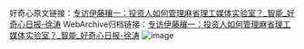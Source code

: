 好奇心原文链接：[专访伊藤穰一：投资人如何管理麻省理工媒体实验室？_智能_好奇心日报-徐涛](https://www.qdaily.com/articles/884.html)
WebArchive归档链接：[专访伊藤穰一：投资人如何管理麻省理工媒体实验室？_智能_好奇心日报-徐涛](http://web.archive.org/web/20190623145442/https://www.qdaily.com/articles/884.html)
![image](http://ww3.sinaimg.cn/large/007d5XDply1g3v44gmzs4j30u03i9hdt)